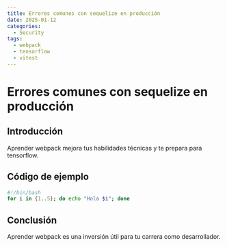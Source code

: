 ```yaml
---
title: Errores comunes con sequelize en producción
date: 2025-01-12
categories:
  - Security
tags:
  - webpack
  - tensorflow
  - vitest
---
```


# Errores comunes con sequelize en producción

## Introducción

Aprender webpack mejora tus habilidades técnicas y te prepara para tensorflow.

## Código de ejemplo

```bash
#!/bin/bash
for i in {1..5}; do echo "Hola $i"; done
```

## Conclusión

Aprender webpack es una inversión útil para tu carrera como desarrollador.